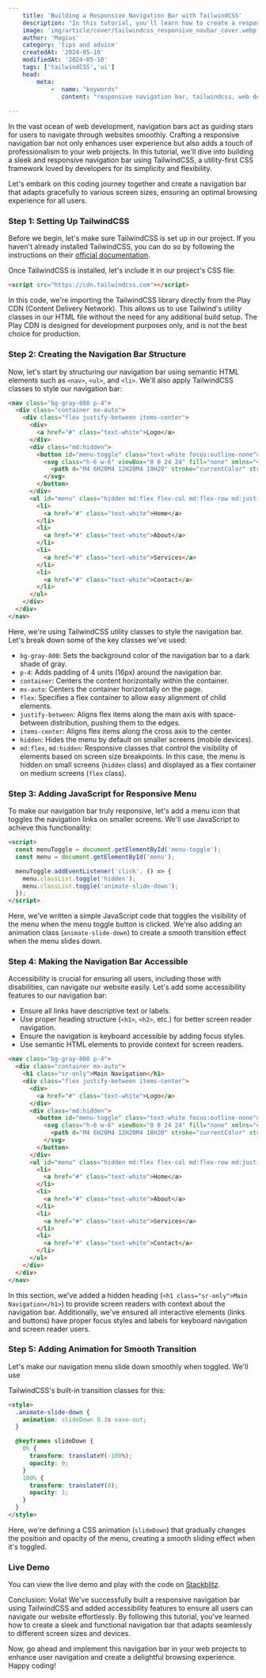 ```yaml
---
    title: 'Building a Responsive Navigation Bar with TailwindCSS'
    description: "In this tutorial, you'll learn how to create a responsive navigation bar using TailwindCSS, a popular utility-first CSS framework. Navigation bars are essential components of websites, providing users with easy access to various sections and enhancing overall navigation experience."
    image: 'img/article/cover/tailwindcss_responsive_navbar_cover.webp'
    author: 'Magius'
    category: 'tips and advice'
    createdAt: '2024-05-10'
    modifiedAt: '2024-05-10'
    tags: ['tailwindCSS','ui']
    head:
        meta: 
            -  name: "keywords"
               content: "responsive navigation bar, tailwindcss, web development tutorial, semantic html, css framework, javascript, accessibility, smooth transitions, mobile-friendly design, user experience (ux)"
            
---
```



In the vast ocean of web development, navigation bars act as guiding stars for users to navigate through websites smoothly. Crafting a responsive navigation bar not only enhances user experience but also adds a touch of professionalism to your web projects. In this tutorial, we'll dive into building a sleek and responsive navigation bar using TailwindCSS, a utility-first CSS framework loved by developers for its simplicity and flexibility.

Let's embark on this coding journey together and create a navigation bar that adapts gracefully to various screen sizes, ensuring an optimal browsing experience for all users.

### Step 1: Setting Up TailwindCSS

Before we begin, let's make sure TailwindCSS is set up in our project. If you haven't already installed TailwindCSS, you can do so by following the instructions on their [official documentation](https://tailwindcss.com/docs/installation).

Once TailwindCSS is installed, let's include it in our project's CSS file:

```html
<script src="https://cdn.tailwindcss.com"></script>
```

In this code, we're importing the TailwindCSS library directly from the Play CDN (Content Delivery Network). This allows us to use Tailwind's utility classes in our HTML file without the need for any additional build setup. The Play CDN is designed for development purposes only, and is not the best choice for production.

### Step 2: Creating the Navigation Bar Structure

Now, let's start by structuring our navigation bar using semantic HTML elements such as `<nav>`, `<ul>`, and `<li>`. We'll also apply TailwindCSS classes to style our navigation bar:

```html
<nav class="bg-gray-800 p-4">
  <div class="container mx-auto">
    <div class="flex justify-between items-center">
      <div>
        <a href="#" class="text-white">Logo</a>
      </div>
      <div class="md:hidden">
        <button id="menu-toggle" class="text-white focus:outline-none">
          <svg class="h-6 w-6" viewBox="0 0 24 24" fill="none" xmlns="<http://www.w3.org/2000/svg>">
            <path d="M4 6H20M4 12H20M4 18H20" stroke="currentColor" stroke-width="2" stroke-linecap="round" stroke-linejoin="round"/>
          </svg>
        </button>
      </div>
      <ul id="menu" class="hidden md:flex flex-col md:flex-row md:justify-between md:items-center">
        <li>
          <a href="#" class="text-white">Home</a>
        </li>
        <li>
          <a href="#" class="text-white">About</a>
        </li>
        <li>
          <a href="#" class="text-white">Services</a>
        </li>
        <li>
          <a href="#" class="text-white">Contact</a>
        </li>
      </ul>
    </div>
  </div>
</nav>

```

Here, we're using TailwindCSS utility classes to style the navigation bar. Let's break down some of the key classes we've used:

- `bg-gray-800`: Sets the background color of the navigation bar to a dark shade of gray.
- `p-4`: Adds padding of 4 units (16px) around the navigation bar.
- `container`: Centers the content horizontally within the container.
- `mx-auto`: Centers the container horizontally on the page.
- `flex`: Specifies a flex container to allow easy alignment of child elements.
- `justify-between`: Aligns flex items along the main axis with space-between distribution, pushing them to the edges.
- `items-center`: Aligns flex items along the cross axis to the center.
- `hidden`: Hides the menu by default on smaller screens (mobile devices).
- `md:flex`, `md:hidden`: Responsive classes that control the visibility of elements based on screen size breakpoints. In this case, the menu is hidden on small screens (`hidden` class) and displayed as a flex container on medium screens (`flex` class).

### Step 3: Adding JavaScript for Responsive Menu

To make our navigation bar truly responsive, let's add a menu icon that toggles the navigation links on smaller screens. We'll use JavaScript to achieve this functionality:

```html
<script>
  const menuToggle = document.getElementById('menu-toggle');
  const menu = document.getElementById('menu');

  menuToggle.addEventListener('click', () => {
    menu.classList.toggle('hidden');
    menu.classList.toggle('animate-slide-down');
  });
</script>

```

Here, we've written a simple JavaScript code that toggles the visibility of the menu when the menu toggle button is clicked. We're also adding an animation class (`animate-slide-down`) to create a smooth transition effect when the menu slides down.

### Step 4: Making the Navigation Bar Accessible

Accessibility is crucial for ensuring all users, including those with disabilities, can navigate our website easily. Let's add some accessibility features to our navigation bar:

- Ensure all links have descriptive text or labels.
- Use proper heading structure (`<h1>`, `<h2>`, etc.) for better screen reader navigation.
- Ensure the navigation is keyboard accessible by adding focus styles.
- Use semantic HTML elements to provide context for screen readers.

```html
<nav class="bg-gray-800 p-4">
  <div class="container mx-auto">
    <h1 class="sr-only">Main Navigation</h1>
    <div class="flex justify-between items-center">
      <div>
        <a href="#" class="text-white">Logo</a>
      </div>
      <div class="md:hidden">
        <button id="menu-toggle" class="text-white focus:outline-none">
          <svg class="h-6 w-6" viewBox="0 0 24 24" fill="none" xmlns="<http://www.w3.org/2000/svg>">
            <path d="M4 6H20M4 12H20M4 18H20" stroke="currentColor" stroke-width="2" stroke-linecap="round" stroke-linejoin="round"/>
          </svg>
        </button>
      </div>
      <ul id="menu" class="hidden md:flex flex-col md:flex-row md:justify-between md:items-center">
        <li>
          <a href="#" class="text-white">Home</a>
        </li>
        <li>
          <a href="#" class="text-white">About</a>
        </li>
        <li>
          <a href="#" class="text-white">Services</a>
        </li>
        <li>
          <a href="#" class="text-white">Contact</a>
        </li>
      </ul>
    </div>
  </div>
</nav>

```

In this section, we've added a hidden heading (`<h1 class="sr-only">Main Navigation</h1>`) to provide screen readers with context about the navigation bar. Additionally, we've ensured all interactive elements (links and buttons) have proper focus styles and labels for keyboard navigation and screen reader users.

### Step 5: Adding Animation for Smooth Transition

Let's make our navigation menu slide down smoothly when toggled. We'll use

TailwindCSS's built-in transition classes for this:

```html
<style>
  .animate-slide-down {
    animation: slideDown 0.3s ease-out;
  }

  @keyframes slideDown {
    0% {
      transform: translateY(-100%);
      opacity: 0;
    }
    100% {
      transform: translateY(0);
      opacity: 1;
    }
  }
</style>

```

Here, we're defining a CSS animation (`slideDown`) that gradually changes the position and opacity of the menu, creating a smooth sliding effect when it's toggled.

### Live Demo

You can view the live demo and play with the code on [Stackblitz](https://stackblitz.com/edit/stackblitz-starters-chmvx7?file=index.html).

Conclusion:
Voila! We've successfully built a responsive navigation bar using TailwindCSS and added accessibility features to ensure all users can navigate our website effortlessly. By following this tutorial, you've learned how to create a sleek and functional navigation bar that adapts seamlessly to different screen sizes and devices.

Now, go ahead and implement this navigation bar in your web projects to enhance user navigation and create a delightful browsing experience. Happy coding!